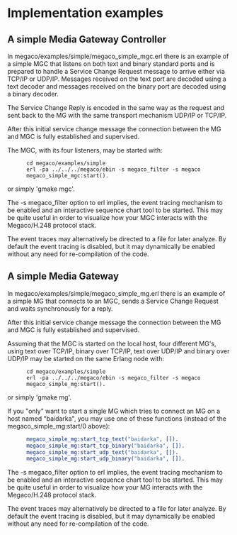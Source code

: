 <!--
%CopyrightBegin%

Copyright Ericsson AB 2023-2024. All Rights Reserved.

Licensed under the Apache License, Version 2.0 (the "License");
you may not use this file except in compliance with the License.
You may obtain a copy of the License at

    http://www.apache.org/licenses/LICENSE-2.0

Unless required by applicable law or agreed to in writing, software
distributed under the License is distributed on an "AS IS" BASIS,
WITHOUT WARRANTIES OR CONDITIONS OF ANY KIND, either express or implied.
See the License for the specific language governing permissions and
limitations under the License.

%CopyrightEnd%
-->
# Implementation examples

## A simple Media Gateway Controller

In megaco/examples/simple/megaco_simple_mgc.erl there is an example of a simple
MGC that listens on both text and binary standard ports and is prepared to
handle a Service Change Request message to arrive either via TCP/IP or UDP/IP.
Messages received on the text port are decoded using a text decoder and messages
received on the binary port are decoded using a binary decoder.

The Service Change Reply is encoded in the same way as the request and sent back
to the MG with the same transport mechanism UDP/IP or TCP/IP.

After this initial service change message the connection between the MG and MGC
is fully established and supervised.

The MGC, with its four listeners, may be started with:

```text
      cd megaco/examples/simple
      erl -pa ../../../megaco/ebin -s megaco_filter -s megaco
      megaco_simple_mgc:start().
```

or simply 'gmake mgc'.

The -s megaco_filter option to erl implies, the event tracing mechanism to be
enabled and an interactive sequence chart tool to be started. This may be quite
useful in order to visualize how your MGC interacts with the Megaco/H.248
protocol stack.

The event traces may alternatively be directed to a file for later analyze. By
default the event tracing is disabled, but it may dynamically be enabled without
any need for re-compilation of the code.

## A simple Media Gateway

In megaco/examples/simple/megaco_simple_mg.erl there is an example of a simple
MG that connects to an MGC, sends a Service Change Request and waits
synchronously for a reply.

After this initial service change message the connection between the MG and MGC
is fully established and supervised.

Assuming that the MGC is started on the local host, four different MG's, using
text over TCP/IP, binary over TCP/IP, text over UDP/IP and binary over UDP/IP
may be started on the same Erlang node with:

```text
      cd megaco/examples/simple
      erl -pa ../../../megaco/ebin -s megaco_filter -s megaco
      megaco_simple_mg:start().
```

or simply 'gmake mg'.

If you "only" want to start a single MG which tries to connect an MG on a host
named "baidarka", you may use one of these functions (instead of the
megaco_simple_mg:start/0 above):

```erlang
      megaco_simple_mg:start_tcp_text("baidarka", []).
      megaco_simple_mg:start_tcp_binary("baidarka", []).
      megaco_simple_mg:start_udp_text("baidarka", []).
      megaco_simple_mg:start_udp_binary("baidarka", []).
```

The -s megaco_filter option to erl implies, the event tracing mechanism to be
enabled and an interactive sequence chart tool to be started. This may be quite
useful in order to visualize how your MG interacts with the Megaco/H.248
protocol stack.

The event traces may alternatively be directed to a file for later analyze. By
default the event tracing is disabled, but it may dynamically be enabled without
any need for re-compilation of the code.
